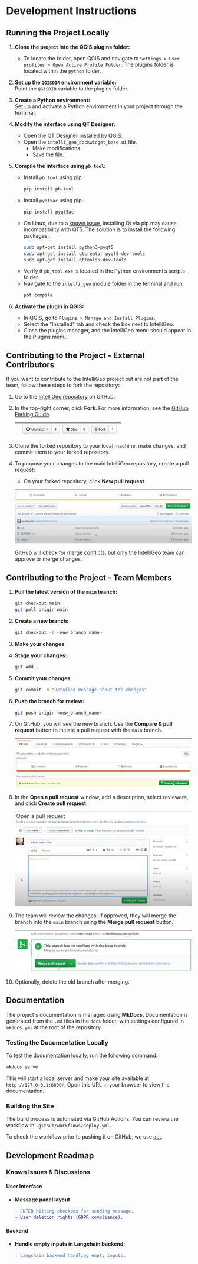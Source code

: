 # Development Instructions

## Running the Project Locally

1. **Clone the project into the QGIS plugins folder:**
    - To locate the folder, open QGIS and navigate to `Settings > User profiles > Open Active Profile Folder`. The plugins folder is located within the `python` folder.

2. **Set up the `QGISDIR` environment variable:**  
   Point the `QGISDIR` variable to the plugins folder.

3. **Create a Python environment:**  
   Set up and activate a Python environment in your project through the terminal.

4. **Modify the interface using QT Designer:**
    - Open the QT Designer installed by QGIS.
    - Open the `intelli_geo_dockwidget_base.ui` file.
        - Make modifications.
        - Save the file.

5. **Compile the interface using `pb_tool`:**
    - Install `pb_tool` using pip:
        ```bash
        pip install pb-tool
        ```
    - Install `pyqt5ac` using pip:
        ```bash
        pip install pyqt5ac
        ```
    - On Linux, due to a [known issue](https://github.com/qgis/QGIS/issues/48368#issuecomment-1293898268), installing Qt via pip may cause incompatibility with QT5. The solution is to install the following packages:
        ```bash
        sudo apt-get install python3-pyqt5
        sudo apt-get install qtcreator pyqt5-dev-tools
        sudo apt-get install qttools5-dev-tools
        ```
    - Verify if `pb_tool.exe` is located in the Python environment’s scripts folder.
    - Navigate to the `intelli_geo` module folder in the terminal and run:
        ```bash
        pbt compile
        ```

6. **Activate the plugin in QGIS:**
    - In QGIS, go to `Plugins > Manage and Install Plugins`.
    - Select the "Installed" tab and check the box next to IntelliGeo.
    - Close the plugins manager, and the IntelliGeo menu should appear in the Plugins menu.

## Contributing to the Project - External Contributors

If you want to contribute to the IntelliGeo project but are not part of the team, follow these steps to fork the repository:

1. Go to the [IntelliGeo repository](https://github.com/MahdiFarnaghi/intelli_geo) on GitHub.

2. In the top-right corner, click **Fork**. For more information, see the [GitHub Forking Guide](https://docs.github.com/en/pull-requests/collaborating-with-pull-requests/working-with-forks/fork-a-repo).

   ![Fork](img/fork.png "Fork")

3. Clone the forked repository to your local machine, make changes, and commit them to your forked repository.

4. To propose your changes to the main IntelliGeo repository, create a pull request:
   - On your forked repository, click **New pull request**.

   ![New pull request](img/new_pull_request.png "New pull request")

   GitHub will check for merge conflicts, but only the IntelliGeo team can approve or merge changes.

## Contributing to the Project - Team Members

1. **Pull the latest version of the `main` branch:**
    ```bash
    git checkout main
    git pull origin main
    ```

2. **Create a new branch:**
    ```bash
    git checkout -b <new_branch_name>
    ```

3. **Make your changes.**

4. **Stage your changes:**
    ```bash
    git add .
    ```

5. **Commit your changes:**
    ```bash
    git commit -m "Detailed message about the changes"
    ```

6. **Push the branch for review:**
    ```bash
    git push origin <new_branch_name>
    ```

7. On GitHub, you will see the new branch. Use the **Compare & pull request** button to initiate a pull request with the `main` branch.

   ![Compare and Pull Request Button](img/compare_and_pull_request.png "Compare and Pull Request Button")

8. In the **Open a pull request** window, add a description, select reviewers, and click **Create pull request**.

   ![Open a pull request window](img/open_pull_request.png "Open a pull request window")

9. The team will review the changes. If approved, they will merge the branch into the `main` branch using the **Merge pull request** button.

   ![Merge pull request button](img/merge_pull_request.png "Merge pull request button")

10. Optionally, delete the old branch after merging.

## Documentation

The project's documentation is managed using **MkDocs**. Documentation is generated from the `.md` files in the `docs` folder, with settings configured in `mkdocs.yml` at the root of the repository.

### Testing the Documentation Locally

To test the documentation locally, run the following command:

```bash
mkdocs serve
```

This will start a local server and make your site available at `http://127.0.0.1:8000/`. Open this URL in your browser to view the documentation.

### Building the Site

The build process is automated via GitHub Actions. You can review the workflow in `.github/workflows/deploy.yml`.

To check the workflow prior to pushing it on GitHub, we use [act](https://nektosact.com/introduction.html#introduction).

## Development Roadmap

### Known Issues & Discussions

#### User Interface
- **Message panel layout**
  ```diff
  - ENTER hitting checkbox for sending message.
  + User deletion rights (GDPR compliance).
  ```

#### Backend
- **Handle empty inputs in Langchain backend:**
  ```diff
  ! Langchain backend handling empty inputs.
  ```
